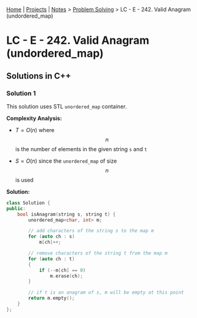 [Home](../../) | [Projects](../../projects) | [Notes](../) > <a href="./">Problem Solving</a> > LC - E - 242. Valid Anagram (undordered_map)

# LC - E - 242. Valid Anagram (undordered_map)



## Solutions in C++

### Solution 1

This solution uses STL `unordered_map` container.

**Complexity Analysis:**

*  $T = O(n)$ where $$n$$ is the number of elements in the given string `s` and `t`    

* $S = O(n)$ since the `unordered_map` of size $$n$$ is used

**Solution:**

```cpp
class Solution {
public:
	bool isAnagram(string s, string t) {
		unordered_map<char, int> m;

        // add characters of the string s to the map m
        for (auto ch : s)
            m[ch]++;

        // remove characters of the string t from the map m
        for (auto ch : t)
        {
            if (--m[ch] == 0)
                m.erase(ch);
        }

        // if t is an anagram of s, m will be empty at this point
        return m.empty();
    }
};
```

